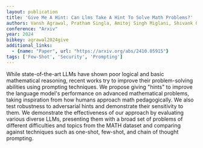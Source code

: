 ```yaml
---
layout: publication
title: 'Give Me A Hint: Can Llms Take A Hint To Solve Math Problems?'
authors: Vansh Agrawal, Pratham Singla, Amitoj Singh Miglani, Shivank Garg, Ayush Mangal
conference: "Arxiv"
year: 2024
bibkey: agrawal2024give
additional_links:
  - {name: "Paper", url: "https://arxiv.org/abs/2410.05915"}
tags: ['Few-Shot', 'Security', 'Prompting']
---
```

While state-of-the-art LLMs have shown poor logical and basic mathematical
reasoning, recent works try to improve their problem-solving abilities using
prompting techniques. We propose giving "hints" to improve the language model's
performance on advanced mathematical problems, taking inspiration from how
humans approach math pedagogically. We also test robustness to adversarial
hints and demonstrate their sensitivity to them. We demonstrate the
effectiveness of our approach by evaluating various diverse LLMs, presenting
them with a broad set of problems of different difficulties and topics from the
MATH dataset and comparing against techniques such as one-shot, few-shot, and
chain of thought prompting.
